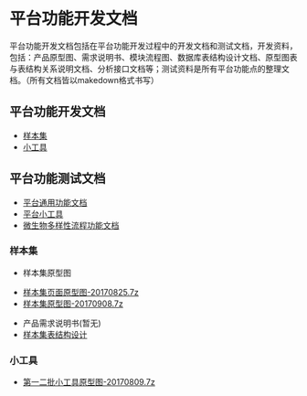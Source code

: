 平台功能开发文档
=============
平台功能开发文档包括在平台功能开发过程中的开发文档和测试文档，开发资料，包括：产品原型图、需求说明书、模块流程图、数据库表结构设计文档、原型图表与表结构关系说明文档、分析接口文档等；测试资料是所有平台功能点的整理文档。（所有文档皆以makedown格式书写）

## 平台功能开发文档
* [样本集](#user-content-样本集)
* [小工具](#user-content-小工具)

## 平台功能测试文档
* [平台通用功能文档](/devdoc/doc/平台通用功能文档)
* [平台小工具](/devdoc/doc/平台小工具)
* [微生物多样性流程功能文档](/devdoc/doc/微生物多样性流程功能文档)


### 样本集

* 样本集原型图
 + [样本集页面原型图-20170825.7z](rp/样本集原型图-20170825.7z)
 + [样本集原型图-20170908.7z](rp/样本集原型图-20170908.7z)
*  产品需求说明书(暂无)
*  [样本集表结构设计](/devdoc/doc/样本集表结构设计)

### 小工具

* [第一二批小工具原型图-20170809.7z](rp/第一二批小工具原型图-20170809.7z)
